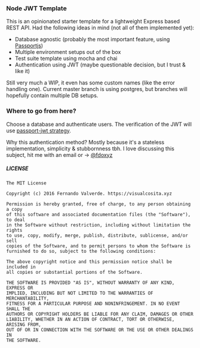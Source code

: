 ### Node JWT Template

This is an opinionated starter template for a lightweight Express based REST API. Had the following ideas in mind (not all of them implemented yet):

* Database agnostic (probably the most important feature, using [Passportjs](http://passportjs.org/))
* Multiple environment setups out of the box
* Test suite template using mocha and chai
* Authentication using JWT (maybe questionable decision, but I trust & like it)

Still very much a WIP, it even has some custom names (like the error handling one). Current master branch is using postgres, but branches will hopefully contain multiple DB setups.

### Where to go from here?

Choose a database and authenticate users. The verification of the JWT will use [passport-jwt strategy](https://github.com/themikenicholson/passport-jwt).

Why this authentication method? Mostly because it's a stateless implementation, simplicity & stubbornness tbh. I love discussing this subject, hit me with an email or -> [@fdoxyz](https://twitter.com/fdoxyz)

##### LICENSE

```
The MIT License

Copyright (c) 2016 Fernando Valverde. https://visualcosita.xyz

Permission is hereby granted, free of charge, to any person obtaining a copy
of this software and associated documentation files (the "Software"), to deal
in the Software without restriction, including without limitation the rights
to use, copy, modify, merge, publish, distribute, sublicense, and/or sell
copies of the Software, and to permit persons to whom the Software is
furnished to do so, subject to the following conditions:

The above copyright notice and this permission notice shall be included in
all copies or substantial portions of the Software.

THE SOFTWARE IS PROVIDED "AS IS", WITHOUT WARRANTY OF ANY KIND, EXPRESS OR
IMPLIED, INCLUDING BUT NOT LIMITED TO THE WARRANTIES OF MERCHANTABILITY,
FITNESS FOR A PARTICULAR PURPOSE AND NONINFRINGEMENT. IN NO EVENT SHALL THE
AUTHORS OR COPYRIGHT HOLDERS BE LIABLE FOR ANY CLAIM, DAMAGES OR OTHER
LIABILITY, WHETHER IN AN ACTION OF CONTRACT, TORT OR OTHERWISE, ARISING FROM,
OUT OF OR IN CONNECTION WITH THE SOFTWARE OR THE USE OR OTHER DEALINGS IN
THE SOFTWARE.
```
